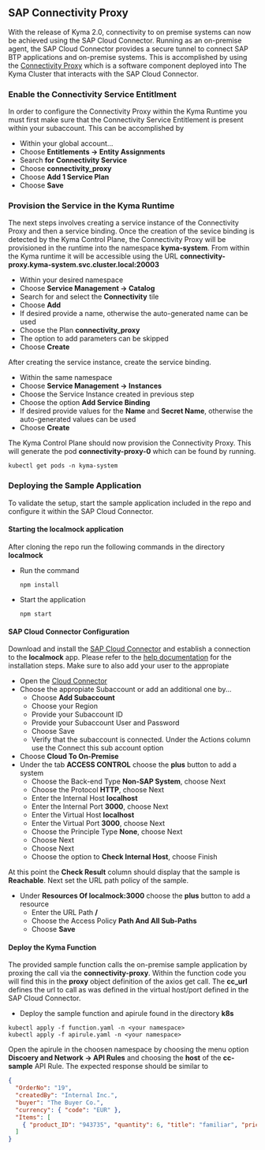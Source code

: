 ## SAP Connectivity Proxy

With the release of Kyma 2.0, connectivity to on premise systems can now be achieved using the SAP Cloud Connector. Running as an on-premise agent, the SAP Cloud Connector provides a secure tunnel to connect SAP BTP applications and on-premise systems. This is accomplished by using the [Connectivity Proxy](https://help.sap.com/viewer/cca91383641e40ffbe03bdc78f00f681/Cloud/en-US/e661713ef7d14373b57e3e26b0b03b86.html)
which is a software component deployed into The Kyma Cluster that interacts with the SAP Cloud Connector.

### Enable the Connectivity Service Entitlment

In order to configure the Connectivity Proxy within the Kyma Runtime you must first make sure that the Connectivity Service Entitlement is present within your subaccount. This can be accomplished by

- Within your global account…
- Choose **Entitlements -> Entity Assignments**
- Search **for Connectivity Service**
- Choose **connectivity_proxy**
- Choose **Add 1 Service Plan**
- Choose **Save**

### Provision the Service in the Kyma Runtime

The next steps involves creating a service instance of the Connectivity Proxy and then a service binding. Once the creation of the sevice binding is detected by the Kyma Control Plane, the Connectivity Proxy will be provisioned in the runtime into the namespace **kyma-system**. From within the Kyma runtime it will be accessible using the URL **connectivity-proxy.kyma-system.svc.cluster.local:20003**

- Within your desired namespace
- Choose **Service Management -> Catalog**
- Search for and select the **Connectivity** tile
- Choose **Add**
- If desired provide a name, otherwise the auto-generated name can be used
- Choose the Plan **connectivity_proxy**
- The option to add parameters can be skipped
- Choose **Create**

After creating the service instance, create the service binding.

- Within the same namespace
- Choose **Service Management -> Instances**
- Choose the Service Instance created in previous step
- Choose the option **Add Service Binding**
- If desired provide values for the **Name** and **Secret Name**, otherwise the auto-generated values can be used
- Choose **Create**

The Kyma Control Plane should now provision the Connectivity Proxy. This will generate the pod **connectivity-proxy-0** which can be found by running.

```shell
kubectl get pods -n kyma-system
```

### Deploying the Sample Application

To validate the setup, start the sample application included in the repo and configure it within the SAP Cloud Connector.

#### Starting the localmock application

After cloning the repo run the following commands in the directory **localmock**

- Run the command
  ```
  npm install
  ```
- Start the application
  ```
  npm start
  ```

#### SAP Cloud Connector Configuration

Download and install the [SAP Cloud Connector](https://tools.hana.ondemand.com/#cloud) and establish a connection to the **localmock** app. Please refer to the [help documentation](https://help.sap.com/viewer/cca91383641e40ffbe03bdc78f00f681/Cloud/en-US/e6c7616abb5710148cfcf3e75d96d596.html) for the installation steps. Make sure to also add your user to the appropiate

- Open the [Cloud Connector](https://localhost:8443/)
- Choose the appropiate Subaccount or add an additional one by...
  - Choose **Add Subaccount**
  - Choose your Region
  - Provide your Subaccount ID
  - Provide your Subaccount User and Password
  - Choose Save
  - Verify that the subaccount is connected. Under the Actions column use the Connect this sub account option
- Choose **Cloud To On-Premise**
- Under the tab **ACCESS CONTROL** choose the **plus** button to add a system
  - Choose the Back-end Type **Non-SAP System**, choose Next
  - Choose the Protocol **HTTP**, choose Next
  - Enter the Internal Host **localhost**
  - Enter the Internal Port **3000**, choose Next
  - Enter the Virtual Host **localhost**
  - Enter the Virtual Port **3000**, choose Next
  - Choose the Principle Type **None**, choose Next
  - Choose Next
  - Choose Next
  - Choose the option to **Check Internal Host**, choose Finish

At this point the **Check Result** column should display that the sample is **Reachable**. Next set the URL path policy of the sample.

- Under **Resources Of localmock:3000** choose the **plus** button to add a resource
  - Enter the URL Path **/**
  - Choose the Access Policy **Path And All Sub-Paths**
  - Choose **Save**

#### Deploy the Kyma Function

The provided sample function calls the on-premise sample application by proxing the call via the **connectivity-proxy**. Within the function code you will find this in the **proxy** object definition of the axios get call. The **cc_url** defines the url to call as was defined in the virtual host/port defined in the SAP Cloud Connector.

- Deploy the sample function and apirule found in the directory **k8s**

```shell
kubectl apply -f function.yaml -n <your namespace>
kubectl apply -f apirule.yaml -n <your namespace>
```

Open the apirule in the choosen namespace by choosing the menu option **Discoery and Network -> API Rules** and choosing the **host** of the
**cc-sample** API Rule. The expected response should be similar to

```json
{
  "OrderNo": "19",
  "createdBy": "Internal Inc.",
  "buyer": "The Buyer Co.",
  "currency": { "code": "EUR" },
  "Items": [
    { "product_ID": "943735", "quantity": 6, "title": "familiar", "price": 12 }
  ]
}
```
